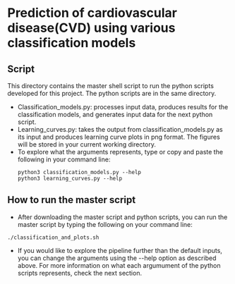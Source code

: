 # Prediction of cardiovascular disease(CVD) using various classification models

## Script
This directory contains the master shell script to run the python scripts developed for this project. The python scripts are in the same directory. 
- Classification_models.py: processes input data, produces results for the classification models, and generates input data for the next python script.
- Learning_curves.py: takes the output from classification_models.py as its input and produces learning curve plots in png format. The figures will be stored in your current working directory. 
- To explore what the arguments represents, type or copy and paste the following in your command line: 
    ```
    python3 classification_models.py --help
    python3 learning_curves.py --help
    ``` 

## How to run the master script
- After downloading the master script and python scripts, you can run the master script by typing the following on your command line: 
```
./classification_and_plots.sh
```
- If you would like to explore the pipeline further than the default inputs, you can change the arguments using the --help option as described above. For more information on what each argumument of the python scripts represents, check the next section. 






